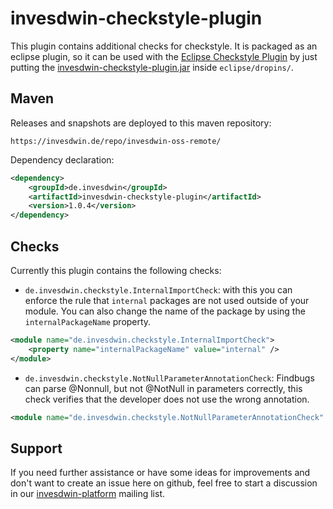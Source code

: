 # invesdwin-checkstyle-plugin

This plugin contains additional checks for checkstyle. It is packaged as an eclipse plugin, so it can be used with the [Eclipse Checkstyle Plugin](http://eclipse-cs.sourceforge.net) by just putting the [invesdwin-checkstyle-plugin.jar](http://invesdwin.de/repo/invesdwin-oss/de/invesdwin/invesdwin-checkstyle-plugin/1.0.4/invesdwin-checkstyle-plugin-1.0.4.jar) inside `eclipse/dropins/`.

## Maven

Releases and snapshots are deployed to this maven repository:
```
https://invesdwin.de/repo/invesdwin-oss-remote/
```

Dependency declaration:
```xml
<dependency>
	<groupId>de.invesdwin</groupId>
	<artifactId>invesdwin-checkstyle-plugin</artifactId>
	<version>1.0.4</version>
</dependency>
```

## Checks

Currently this plugin contains the following checks:

* `de.invesdwin.checkstyle.InternalImportCheck`: with this you can enforce the rule that `internal` packages are not used outside of your module. You can also change the name of the package by using the `internalPackageName` property.
```xml
<module name="de.invesdwin.checkstyle.InternalImportCheck">
	<property name="internalPackageName" value="internal" />
</module>
```
* `de.invesdwin.checkstyle.NotNullParameterAnnotationCheck`: Findbugs can parse @Nonnull, but not @NotNull in parameters correctly, this check verifies that the developer does not use the wrong annotation.
```xml
<module name="de.invesdwin.checkstyle.NotNullParameterAnnotationCheck" />
```

## Support

If you need further assistance or have some ideas for improvements and don't want to create an issue here on github, feel free to start a discussion in our [invesdwin-platform](https://groups.google.com/forum/#!forum/invesdwin-platform) mailing list.
